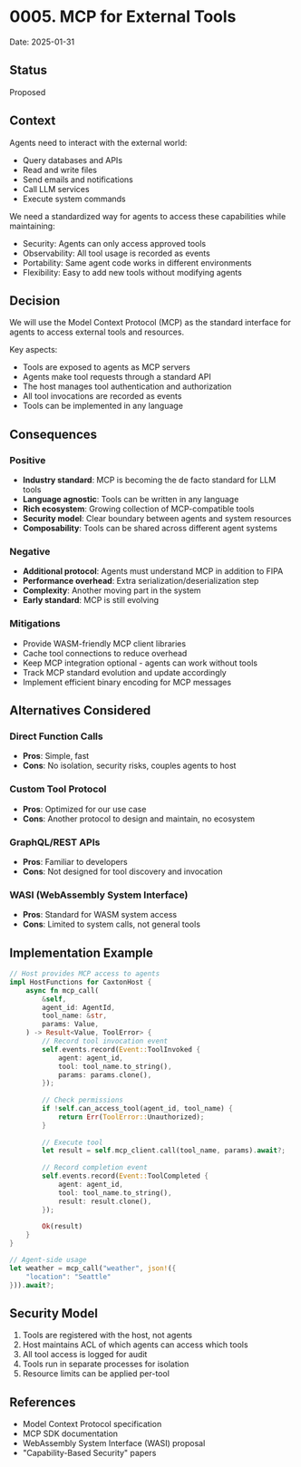 # 0005. MCP for External Tools

Date: 2025-01-31

## Status

Proposed

## Context

Agents need to interact with the external world:
- Query databases and APIs
- Read and write files
- Send emails and notifications  
- Call LLM services
- Execute system commands

We need a standardized way for agents to access these capabilities while maintaining:
- Security: Agents can only access approved tools
- Observability: All tool usage is recorded as events
- Portability: Same agent code works in different environments
- Flexibility: Easy to add new tools without modifying agents

## Decision

We will use the Model Context Protocol (MCP) as the standard interface for agents to access external tools and resources.

Key aspects:
- Tools are exposed to agents as MCP servers
- Agents make tool requests through a standard API
- The host manages tool authentication and authorization
- All tool invocations are recorded as events
- Tools can be implemented in any language

## Consequences

### Positive

- **Industry standard**: MCP is becoming the de facto standard for LLM tools
- **Language agnostic**: Tools can be written in any language
- **Rich ecosystem**: Growing collection of MCP-compatible tools
- **Security model**: Clear boundary between agents and system resources
- **Composability**: Tools can be shared across different agent systems

### Negative

- **Additional protocol**: Agents must understand MCP in addition to FIPA
- **Performance overhead**: Extra serialization/deserialization step
- **Complexity**: Another moving part in the system
- **Early standard**: MCP is still evolving

### Mitigations

- Provide WASM-friendly MCP client libraries
- Cache tool connections to reduce overhead
- Keep MCP integration optional - agents can work without tools
- Track MCP standard evolution and update accordingly
- Implement efficient binary encoding for MCP messages

## Alternatives Considered

### Direct Function Calls
- **Pros**: Simple, fast
- **Cons**: No isolation, security risks, couples agents to host

### Custom Tool Protocol  
- **Pros**: Optimized for our use case
- **Cons**: Another protocol to design and maintain, no ecosystem

### GraphQL/REST APIs
- **Pros**: Familiar to developers
- **Cons**: Not designed for tool discovery and invocation

### WASI (WebAssembly System Interface)
- **Pros**: Standard for WASM system access
- **Cons**: Limited to system calls, not general tools

## Implementation Example

```rust
// Host provides MCP access to agents
impl HostFunctions for CaxtonHost {
    async fn mcp_call(
        &self,
        agent_id: AgentId,
        tool_name: &str,
        params: Value,
    ) -> Result<Value, ToolError> {
        // Record tool invocation event
        self.events.record(Event::ToolInvoked {
            agent: agent_id,
            tool: tool_name.to_string(),
            params: params.clone(),
        });
        
        // Check permissions
        if !self.can_access_tool(agent_id, tool_name) {
            return Err(ToolError::Unauthorized);
        }
        
        // Execute tool
        let result = self.mcp_client.call(tool_name, params).await?;
        
        // Record completion event
        self.events.record(Event::ToolCompleted {
            agent: agent_id,
            tool: tool_name.to_string(),
            result: result.clone(),
        });
        
        Ok(result)
    }
}

// Agent-side usage
let weather = mcp_call("weather", json!({
    "location": "Seattle"
})).await?;
```

## Security Model

1. Tools are registered with the host, not agents
2. Host maintains ACL of which agents can access which tools
3. All tool access is logged for audit
4. Tools run in separate processes for isolation
5. Resource limits can be applied per-tool

## References

- Model Context Protocol specification
- MCP SDK documentation
- WebAssembly System Interface (WASI) proposal
- "Capability-Based Security" papers